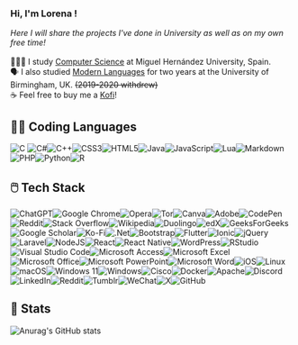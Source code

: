 ### Hi, I'm Lorena !
*Here I will share the projects I've done in University as well as on my own free time!*</br></br>
👩🏻‍💻 I study [Computer Science](https://www.umh.es/contenido/Estudios/:tit_g_192_S8/datos_es.html) at Miguel Hernández University, Spain.<br/>
🗣️ I also studied [Modern Languages](https://www.birmingham.ac.uk/undergraduate/courses/lang/modern-languages) for two years at the University of Birmingham, UK. ~~(2019-2020 withdrew)~~<br/>
☕ Feel free to buy me a [Kofi](https://ko-fi.com/marisola)!<br/>

## 🐱‍💻 Coding Languages
![C](https://img.shields.io/badge/c-%2300599C.svg?style=for-the-badge&logo=c&logoColor=white)	![C#](https://img.shields.io/badge/c%23-%23239120.svg?style=for-the-badge&logo=csharp&logoColor=white)![C++](https://img.shields.io/badge/c++-%2300599C.svg?style=for-the-badge&logo=c%2B%2B&logoColor=white)![CSS3](https://img.shields.io/badge/css3-%231572B6.svg?style=for-the-badge&logo=css3&logoColor=white)![HTML5](https://img.shields.io/badge/html5-%23E34F26.svg?style=for-the-badge&logo=html5&logoColor=white)![Java](https://img.shields.io/badge/java-%23ED8B00.svg?style=for-the-badge&logo=openjdk&logoColor=white)![JavaScript](https://img.shields.io/badge/javascript-%23323330.svg?style=for-the-badge&logo=javascript&logoColor=%23F7DF1E)![Lua](https://img.shields.io/badge/lua-%232C2D72.svg?style=for-the-badge&logo=lua&logoColor=white)![Markdown](https://img.shields.io/badge/markdown-%23000000.svg?style=for-the-badge&logo=markdown&logoColor=white)![PHP](https://img.shields.io/badge/php-%23777BB4.svg?style=for-the-badge&logo=php&logoColor=white)![Python](https://img.shields.io/badge/python-3670A0?style=for-the-badge&logo=python&logoColor=ffdd54)![R](https://img.shields.io/badge/r-%23276DC3.svg?style=for-the-badge&logo=r&logoColor=white)
## 🖱️ Tech Stack
![ChatGPT](https://img.shields.io/badge/chatGPT-74aa9c?style=for-the-badge&logo=openai&logoColor=white)![Google Chrome](https://img.shields.io/badge/Google%20Chrome-4285F4?style=for-the-badge&logo=GoogleChrome&logoColor=white)![Opera](https://img.shields.io/badge/Opera-FF1B2D?style=for-the-badge&logo=Opera&logoColor=white)![Tor](https://img.shields.io/badge/Tor-7D4698?style=for-the-badge&logo=Tor-Browser&logoColor=white)![Canva](https://img.shields.io/badge/Canva-%2300C4CC.svg?style=for-the-badge&logo=Canva&logoColor=white)![Adobe](https://img.shields.io/badge/adobe-%23FF0000.svg?style=for-the-badge&logo=adobe&logoColor=white)![CodePen](https://img.shields.io/badge/Codepen-000000?style=for-the-badge&logo=codepen&logoColor=white)![Reddit](https://img.shields.io/badge/Reddit-%23FF4500.svg?style=for-the-badge&logo=Reddit&logoColor=white)![Stack Overflow](https://img.shields.io/badge/-Stackoverflow-FE7A16?style=for-the-badge&logo=stack-overflow&logoColor=white)![Wikipedia](https://img.shields.io/badge/Wikipedia-%23000000.svg?style=for-the-badge&logo=wikipedia&logoColor=white)![Duolingo](https://img.shields.io/badge/Duolingo-%234DC730.svg?style=for-the-badge&logo=Duolingo&logoColor=white)![edX](https://img.shields.io/badge/edX-%2302262B.svg?style=for-the-badge&logo=edX&logoColor=white)![GeeksForGeeks](https://img.shields.io/badge/GeeksforGeeks-gray?style=for-the-badge&logo=geeksforgeeks&logoColor=35914c)![Google Scholar](https://img.shields.io/badge/Google%20Scholar-4285F4?style=for-the-badge&logo=google-scholar&logoColor=white)![Ko-Fi](https://img.shields.io/badge/Ko--fi-F16061?style=for-the-badge&logo=ko-fi&logoColor=white)![.Net](https://img.shields.io/badge/.NET-5C2D91?style=for-the-badge&logo=.net&logoColor=white)![Bootstrap](https://img.shields.io/badge/bootstrap-%238511FA.svg?style=for-the-badge&logo=bootstrap&logoColor=white)![Flutter](https://img.shields.io/badge/Flutter-%2302569B.svg?style=for-the-badge&logo=Flutter&logoColor=white)![Ionic](https://img.shields.io/badge/Ionic-%233880FF.svg?style=for-the-badge&logo=Ionic&logoColor=white)![jQuery](https://img.shields.io/badge/jquery-%230769AD.svg?style=for-the-badge&logo=jquery&logoColor=white)![Laravel](https://img.shields.io/badge/laravel-%23FF2D20.svg?style=for-the-badge&logo=laravel&logoColor=white)![NodeJS](https://img.shields.io/badge/node.js-6DA55F?style=for-the-badge&logo=node.js&logoColor=white)![React](https://img.shields.io/badge/react-%2320232a.svg?style=for-the-badge&logo=react&logoColor=%2361DAFB)![React Native](https://img.shields.io/badge/react_native-%2320232a.svg?style=for-the-badge&logo=react&logoColor=%2361DAFB)![WordPress](https://img.shields.io/badge/WordPress-%23117AC9.svg?style=for-the-badge&logo=WordPress&logoColor=white)![RStudio](https://img.shields.io/badge/RStudio-4285F4?style=for-the-badge&logo=rstudio&logoColor=white)![Visual Studio Code](https://img.shields.io/badge/Visual%20Studio%20Code-0078d7.svg?style=for-the-badge&logo=visual-studio-code&logoColor=white)![Microsoft Access](https://img.shields.io/badge/Microsoft_Access-A4373A?style=for-the-badge&logo=microsoft-access&logoColor=white)![Microsoft Excel](https://img.shields.io/badge/Microsoft_Excel-217346?style=for-the-badge&logo=microsoft-excel&logoColor=white)![Microsoft Office](https://img.shields.io/badge/Microsoft_Office-D83B01?style=for-the-badge&logo=microsoft-office&logoColor=white)![Microsoft PowerPoint](https://img.shields.io/badge/Microsoft_PowerPoint-B7472A?style=for-the-badge&logo=microsoft-powerpoint&logoColor=white)![Microsoft Word](https://img.shields.io/badge/Microsoft_Word-2B579A?style=for-the-badge&logo=microsoft-word&logoColor=white)![iOS](https://img.shields.io/badge/iOS-000000?style=for-the-badge&logo=ios&logoColor=white)![Linux](https://img.shields.io/badge/Linux-FCC624?style=for-the-badge&logo=linux&logoColor=black)![macOS](https://img.shields.io/badge/mac%20os-000000?style=for-the-badge&logo=macos&logoColor=F0F0F0)![Windows 11](https://img.shields.io/badge/Windows%2011-%230079d5.svg?style=for-the-badge&logo=Windows%2011&logoColor=white)![Windows](https://img.shields.io/badge/Windows-0078D6?style=for-the-badge&logo=windows&logoColor=white)![Cisco](https://img.shields.io/badge/cisco-%23049fd9.svg?style=for-the-badge&logo=cisco&logoColor=black)![Docker](https://img.shields.io/badge/docker-%230db7ed.svg?style=for-the-badge&logo=docker&logoColor=white)![Apache](https://img.shields.io/badge/apache-%23D42029.svg?style=for-the-badge&logo=apache&logoColor=white)![Discord](https://img.shields.io/badge/Discord-%235865F2.svg?style=for-the-badge&logo=discord&logoColor=white)![LinkedIn](https://img.shields.io/badge/linkedin-%230077B5.svg?style=for-the-badge&logo=linkedin&logoColor=white)![Reddit](https://img.shields.io/badge/Reddit-FF4500?style=for-the-badge&logo=reddit&logoColor=white)![Tumblr](https://img.shields.io/badge/Tumblr-%2336465D.svg?style=for-the-badge&logo=Tumblr&logoColor=white)![WeChat](https://img.shields.io/badge/WeChat-07C160?style=for-the-badge&logo=wechat&logoColor=white)![X](https://img.shields.io/badge/X-%23000000.svg?style=for-the-badge&logo=X&logoColor=white)![GitHub](https://img.shields.io/badge/github-%23121011.svg?style=for-the-badge&logo=github&logoColor=white)

## 💾 Stats
![Anurag's GitHub stats](https://github-readme-stats.vercel.app/api?username=lorenaalmoguera&show_icons=true&theme=radical)

